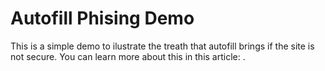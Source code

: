 # Autofill Phising Demo
This is a simple demo to ilustrate the treath that autofill brings if the site is not secure.
You can learn more about this in this article: .
